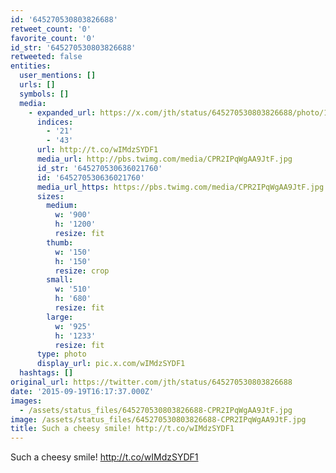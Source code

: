 ```yaml
---
id: '645270530803826688'
retweet_count: '0'
favorite_count: '0'
id_str: '645270530803826688'
retweeted: false
entities:
  user_mentions: []
  urls: []
  symbols: []
  media:
    - expanded_url: https://x.com/jth/status/645270530803826688/photo/1
      indices:
        - '21'
        - '43'
      url: http://t.co/wIMdzSYDF1
      media_url: http://pbs.twimg.com/media/CPR2IPqWgAA9JtF.jpg
      id_str: '645270530636021760'
      id: '645270530636021760'
      media_url_https: https://pbs.twimg.com/media/CPR2IPqWgAA9JtF.jpg
      sizes:
        medium:
          w: '900'
          h: '1200'
          resize: fit
        thumb:
          w: '150'
          h: '150'
          resize: crop
        small:
          w: '510'
          h: '680'
          resize: fit
        large:
          w: '925'
          h: '1233'
          resize: fit
      type: photo
      display_url: pic.x.com/wIMdzSYDF1
  hashtags: []
original_url: https://twitter.com/jth/status/645270530803826688
date: '2015-09-19T16:17:37.000Z'
images:
  - /assets/status_files/645270530803826688-CPR2IPqWgAA9JtF.jpg
image: /assets/status_files/645270530803826688-CPR2IPqWgAA9JtF.jpg
title: Such a cheesy smile! http://t.co/wIMdzSYDF1
---
```


Such a cheesy smile! http://t.co/wIMdzSYDF1
